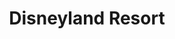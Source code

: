 ---
title: Disneyland Resort
layout: collection
permalink: /dr/
collection: dr
entries_layout: grid
classes: wide
---